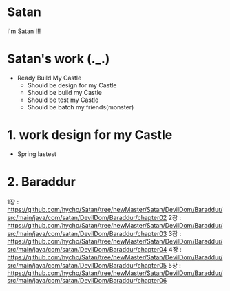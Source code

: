 # Satan
I'm Satan !!!

# Satan's work (._.)
* Ready Build My Castle
  - Should be design for my Castle
  - Should be build my Castle
  - Should be test my Castle
  - Should be batch my friends(monster)
 
# 1. work design for my Castle
  - Spring lastest

# 2. Baraddur
1장 : https://github.com/hycho/Satan/tree/newMaster/Satan/DevilDom/Baraddur/src/main/java/com/satan/DevilDom/Baraddur/chapter02
2장 : https://github.com/hycho/Satan/tree/newMaster/Satan/DevilDom/Baraddur/src/main/java/com/satan/DevilDom/Baraddur/chapter03
3장 : https://github.com/hycho/Satan/tree/newMaster/Satan/DevilDom/Baraddur/src/main/java/com/satan/DevilDom/Baraddur/chapter04
4장 : https://github.com/hycho/Satan/tree/newMaster/Satan/DevilDom/Baraddur/src/main/java/com/satan/DevilDom/Baraddur/chapter05
5장 : https://github.com/hycho/Satan/tree/newMaster/Satan/DevilDom/Baraddur/src/main/java/com/satan/DevilDom/Baraddur/chapter06
